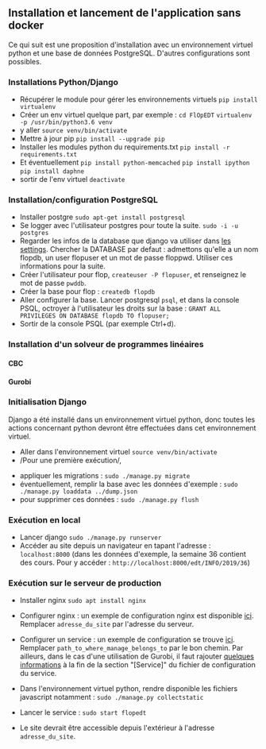 ## Installation et lancement de l'application sans docker

Ce qui suit est une proposition d'installation avec un environnement
virtuel python et une base de données PostgreSQL. D'autres
configurations sont possibles.

### Installations Python/Django

- Récupérer le module pour gérer les environnements virtuels
`pip install virtualenv`
- Créer un env virtuel quelque part, par exemple :
`cd FlOpEDT`
`virtualenv -p /usr/bin/python3.6 venv`
- y aller
`source venv/bin/activate`
- Mettre à jour pip
`pip install --upgrade pip`
- Installer les modules python du requirements.txt
`pip install -r requirements.txt`
- Et éventuellement
`pip install python-memcached`
`pip install ipython`
`pip install daphne`
- sortir de l'env virtuel
`deactivate`


### Installation/configuration PostgreSQL 

- Installer postgre
`sudo apt-get install postgresql`
- Se logger avec l'utilisateur postgres pour toute la suite.
`sudo -i -u postgres`
- Regarder les infos de la database que django va utiliser dans [les
settings](https://framagit.org/flopedt/FlOpEDT/blob/master/FlOpEDT/FlOpEDT/settings/local.py). Chercher
la DATABASE par defaut : admettons qu'elle a un nom flopdb, un user
flopuser et un mot de passe floppwd. Utiliser ces informations pour la
suite.
- Créer l'utilisateur pour flop,
`createuser -P flopuser`,
et renseignez le mot de passe `pwddb`.
- Créer la base pour flop :
`createdb flopdb`
- Aller configurer la base. Lancer postgresql
`psql`,
et dans la console PSQL, octroyer à l'utilisateur les droits sur la base :
`GRANT ALL PRIVILEGES ON DATABASE flopdb TO flopuser;`
- Sortir de la console PSQL (par exemple Ctrl+d).

### Installation d'un solveur de programmes linéaires

#### CBC

#### Gurobi


### Initialisation Django

Django a été installé dans un environnement virtuel python, donc
toutes les actions concernant python devront être effectuées dans cet
environnement virtuel.

- Aller dans l'environnement virtuel
`source venv/bin/activate`
- /Pour une première exécution/, 
 + appliquer les migrations :
`sudo ./manage.py migrate`
 + éventuellement, remplir la base avec les données d'exemple :
`sudo ./manage.py loaddata ../dump.json`
 + pour supprimer ces données :
 `sudo ./manage.py flush`

### Exécution en local

- Lancer django
`sudo ./manage.py runserver`
- Accéder au site depuis un navigateur en tapant l'adresse :
`localhost:8000`
(dans les données d'exemple, la semaine 36 contient des cours. Pour y accéder :
`http://localhost:8000/edt/INFO/2019/36`)

### Exécution sur le serveur de production

- Installer nginx
`sudo apt install nginx`

- Configurer nginx : un exemple de configuration nginx est disponible
[ici](https://framagit.org/flopedt/FlOpEDT/blob/master/FlOpEDT/misc/conf/edt-info.conf).
Remplacer `adresse_du_site` par l'adresse du serveur.

- Configurer un service : un exemple de configuration se trouve
[ici](https://framagit.org/flopedt/FlOpEDT/blob/master/FlOpEDT/misc/conf/flopedt.service).
Remplacer `path_to_where_manage_belongs_to` par le bon chemin.
Par ailleurs, dans le cas d'une utilisation de Gurobi, il faut rajouter [quelques
informations](https://framagit.org/flopedt/FlOpEDT/blob/master/FlOpEDT/misc/conf/flopedt.add)
à la fin de la section "[Service]" du fichier de configuration du service.

- Dans l'environnement virtuel python, rendre disponible les
  fichiers javascript notamment :
`sudo ./manage.py collectstatic`

- Lancer le service :
`sudo start flopedt`

- Le site devrait être accessible depuis l'extérieur à l'adresse
  `adresse_du_site`.
